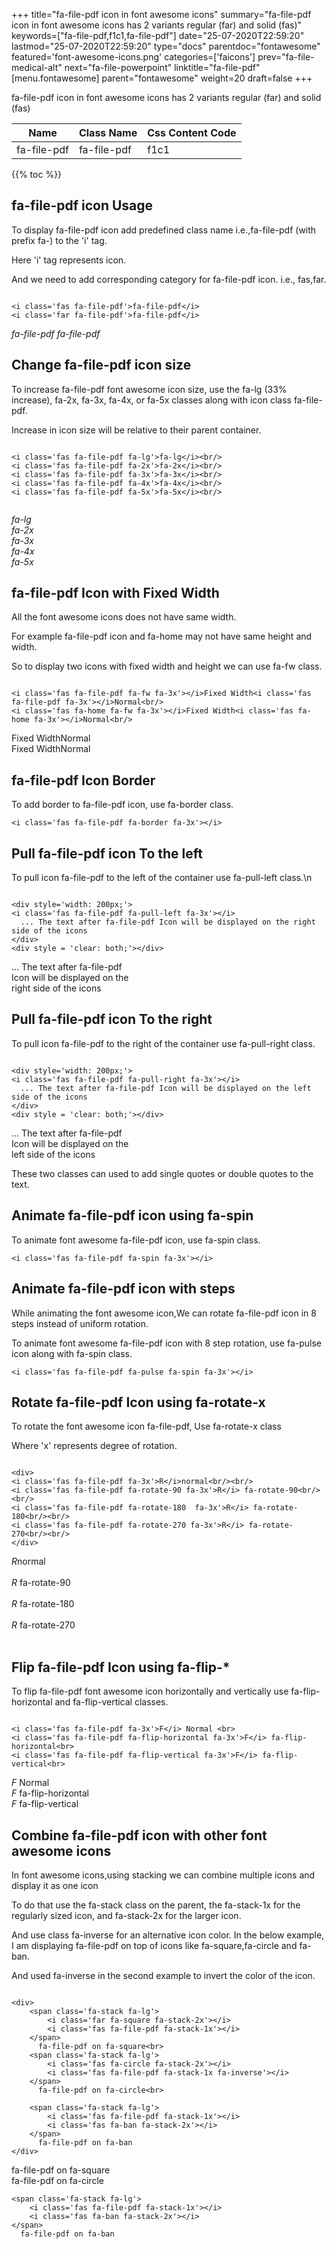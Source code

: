 +++
title="fa-file-pdf icon in font awesome icons"
summary="fa-file-pdf icon in font awesome icons has 2 variants regular (far) and solid (fas)"
keywords=["fa-file-pdf,f1c1,fa-file-pdf"]
date="25-07-2020T22:59:20"
lastmod="25-07-2020T22:59:20"
type="docs"
parentdoc="fontawesome"
featured='font-awesome-icons.png'
categories=['faicons']
prev="fa-file-medical-alt"
next="fa-file-powerpoint"
linktitle="fa-file-pdf"
[menu.fontawesome]
parent="fontawesome"
weight=20
draft=false
+++


fa-file-pdf icon in font awesome icons has 2 variants regular (far) and solid (fas)

<div class='table-responsive'><table class='table'><thead><tr><th>Name</th><th>Class Name</th><th>Css Content Code</th></tr></thead><tbody><tr><td>fa-file-pdf</td><td>fa-file-pdf</td><td>f1c1</td></tr></tbody></table></div>


{{% toc %}}


## fa-file-pdf icon Usage

To display fa-file-pdf icon add predefined class name i.e.,fa-file-pdf (with prefix fa-) to the 'i' tag.

Here 'i' tag represents icon.

And we need to add corresponding category for fa-file-pdf icon. i.e., fas,far.


```

<i class='fas fa-file-pdf'>fa-file-pdf</i>
<i class='far fa-file-pdf'>fa-file-pdf</i>
```

<i class='fas fa-file-pdf'>fa-file-pdf</i>
<i class='far fa-file-pdf'>fa-file-pdf</i>




## Change fa-file-pdf icon size
To increase fa-file-pdf font awesome icon size, use the fa-lg (33% increase), fa-2x, fa-3x, fa-4x, or fa-5x classes along with icon class fa-file-pdf.

Increase in icon size will be relative to their parent container. 

```

<i class='fas fa-file-pdf fa-lg'>fa-lg</i><br/>
<i class='fas fa-file-pdf fa-2x'>fa-2x</i><br/>
<i class='fas fa-file-pdf fa-3x'>fa-3x</i><br/>
<i class='fas fa-file-pdf fa-4x'>fa-4x</i><br/>
<i class='fas fa-file-pdf fa-5x'>fa-5x</i><br/>
            
```

<i class='fas fa-file-pdf fa-lg'>fa-lg</i><br/>
<i class='fas fa-file-pdf fa-2x'>fa-2x</i><br/>
<i class='fas fa-file-pdf fa-3x'>fa-3x</i><br/>
<i class='fas fa-file-pdf fa-4x'>fa-4x</i><br/>
<i class='fas fa-file-pdf fa-5x'>fa-5x</i><br/>
            



## fa-file-pdf Icon with Fixed Width 

All the font awesome icons does not have same width.

For example fa-file-pdf icon and fa-home may not have same height and width.

So to display two icons with fixed width and height we can use fa-fw class.


```

<i class='fas fa-file-pdf fa-fw fa-3x'></i>Fixed Width<i class='fas fa-file-pdf fa-3x'></i>Normal<br/>
<i class='fas fa-home fa-fw fa-3x'></i>Fixed Width<i class='fas fa-home fa-3x'></i>Normal<br/>
```

<i class='fas fa-file-pdf fa-fw fa-3x'></i>Fixed Width<i class='fas fa-file-pdf fa-3x'></i>Normal<br/>
<i class='fas fa-home fa-fw fa-3x'></i>Fixed Width<i class='fas fa-home fa-3x'></i>Normal<br/>



## fa-file-pdf Icon Border 

To add border to fa-file-pdf icon, use fa-border class.


```
<i class='fas fa-file-pdf fa-border fa-3x'></i>

```
<i class='fas fa-file-pdf fa-border fa-3x'></i>





## Pull fa-file-pdf icon To the left

To pull icon fa-file-pdf to the left of the container use fa-pull-left class.\n

```

<div style='width: 200px;'>
<i class='fas fa-file-pdf fa-pull-left fa-3x'></i>
  ... The text after fa-file-pdf Icon will be displayed on the right side of the icons
</div>
<div style = 'clear: both;'></div>
```

<div style='width: 200px;'>
<i class='fas fa-file-pdf fa-pull-left fa-3x'></i>
  ... The text after fa-file-pdf Icon will be displayed on the right side of the icons
</div>
<div style = 'clear: both;'></div>




## Pull fa-file-pdf icon To the right
To pull icon fa-file-pdf to the right of the container use fa-pull-right class.

```

<div style='width: 200px;'>
<i class='fas fa-file-pdf fa-pull-right fa-3x'></i>
  ... The text after fa-file-pdf Icon will be displayed on the left side of the icons
</div>
<div style = 'clear: both;'></div>
```

<div style='width: 200px;'>
<i class='fas fa-file-pdf fa-pull-right fa-3x'></i>
  ... The text after fa-file-pdf Icon will be displayed on the left side of the icons
</div>
<div style = 'clear: both;'></div>

These two classes can used to add single quotes or double quotes to the text.


## Animate fa-file-pdf icon using fa-spin
To animate font awesome fa-file-pdf icon, use fa-spin class.

```
<i class='fas fa-file-pdf fa-spin fa-3x'></i>
```
<i class='fas fa-file-pdf fa-spin fa-3x'></i>




## Animate fa-file-pdf icon with steps
While animating the font awesome icon,We can rotate fa-file-pdf icon in 8 steps instead of uniform rotation.

To animate font awesome fa-file-pdf icon with 8 step rotation, use fa-pulse icon along with fa-spin class.


```
<i class='fas fa-file-pdf fa-pulse fa-spin fa-3x'></i>

```
<i class='fas fa-file-pdf fa-pulse fa-spin fa-3x'></i>





## Rotate fa-file-pdf Icon using fa-rotate-x
To rotate the font awesome icon fa-file-pdf, Use fa-rotate-x class

Where 'x' represents degree of rotation.


```

<div>
<i class='fas fa-file-pdf fa-3x'>R</i>normal<br/><br/>
<i class='fas fa-file-pdf fa-rotate-90 fa-3x'>R</i> fa-rotate-90<br/><br/> 
<i class='fas fa-file-pdf fa-rotate-180  fa-3x'>R</i> fa-rotate-180<br/><br/> 
<i class='fas fa-file-pdf fa-rotate-270 fa-3x'>R</i> fa-rotate-270<br/><br/>
</div>
```

<div>
<i class='fas fa-file-pdf fa-3x'>R</i>normal<br/><br/>
<i class='fas fa-file-pdf fa-rotate-90 fa-3x'>R</i> fa-rotate-90<br/><br/> 
<i class='fas fa-file-pdf fa-rotate-180  fa-3x'>R</i> fa-rotate-180<br/><br/> 
<i class='fas fa-file-pdf fa-rotate-270 fa-3x'>R</i> fa-rotate-270<br/><br/>
</div>




## Flip fa-file-pdf Icon using fa-flip-*
To flip fa-file-pdf font awesome icon horizontally and vertically use fa-flip-horizontal and fa-flip-vertical classes. 

```

<i class='fas fa-file-pdf fa-3x'>F</i> Normal <br>
<i class='fas fa-file-pdf fa-flip-horizontal fa-3x'>F</i> fa-flip-horizontal<br>
<i class='fas fa-file-pdf fa-flip-vertical fa-3x'>F</i> fa-flip-vertical<br>
```

<i class='fas fa-file-pdf fa-3x'>F</i> Normal <br>
<i class='fas fa-file-pdf fa-flip-horizontal fa-3x'>F</i> fa-flip-horizontal<br>
<i class='fas fa-file-pdf fa-flip-vertical fa-3x'>F</i> fa-flip-vertical<br>




## Combine fa-file-pdf icon with other font awesome icons
In font awesome icons,using stacking we can combine multiple icons and display it as one icon 

To do that use the fa-stack class on the parent, the fa-stack-1x for the regularly sized icon, and fa-stack-2x for the larger icon.

And use class fa-inverse for an alternative icon color. 
In the below example, I am displaying fa-file-pdf on top of icons like fa-square,fa-circle and fa-ban.

And used fa-inverse in the second example to invert the color of the icon.

```

<div>
    <span class='fa-stack fa-lg'>
        <i class='far fa-square fa-stack-2x'></i>
        <i class='fas fa-file-pdf fa-stack-1x'></i>
    </span>
      fa-file-pdf on fa-square<br>
    <span class='fa-stack fa-lg'>
        <i class='fas fa-circle fa-stack-2x'></i>
        <i class='fas fa-file-pdf fa-stack-1x fa-inverse'></i>
    </span>
      fa-file-pdf on fa-circle<br>

    <span class='fa-stack fa-lg'>
        <i class='fas fa-file-pdf fa-stack-1x'></i>
        <i class='fas fa-ban fa-stack-2x'></i>
    </span>
      fa-file-pdf on fa-ban
</div>
```

<div>
    <span class='fa-stack fa-lg'>
        <i class='far fa-square fa-stack-2x'></i>
        <i class='fas fa-file-pdf fa-stack-1x'></i>
    </span>
      fa-file-pdf on fa-square<br>
    <span class='fa-stack fa-lg'>
        <i class='fas fa-circle fa-stack-2x'></i>
        <i class='fas fa-file-pdf fa-stack-1x fa-inverse'></i>
    </span>
      fa-file-pdf on fa-circle<br>

    <span class='fa-stack fa-lg'>
        <i class='fas fa-file-pdf fa-stack-1x'></i>
        <i class='fas fa-ban fa-stack-2x'></i>
    </span>
      fa-file-pdf on fa-ban
</div>






